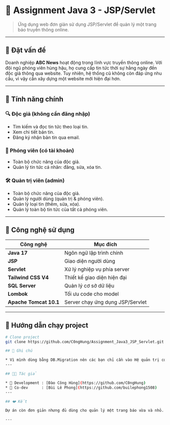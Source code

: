 # 📰 Assignment Java 3 - JSP/Servlet

> Ứng dụng web đơn giản sử dụng JSP/Servlet để quản lý một trang báo truyền thông online.

---

## 🧩 Đặt vấn đề

Doanh nghiệp **ABC News** hoạt động trong lĩnh vực truyền thông online. Với đội ngũ phóng viên hùng hậu, họ cung cấp tin tức thời sự hằng ngày đến độc giả thông qua website. Tuy nhiên, hệ thống cũ không còn đáp ứng nhu cầu, vì vậy cần xây dựng một website mới hiện đại hơn.

---

## 🚀 Tính năng chính

### 🔍 Độc giả (không cần đăng nhập)

- Tìm kiếm và đọc tin tức theo loại tin.
- Xem chi tiết bản tin.
- Đăng ký nhận bản tin qua email.

### 📝 Phóng viên (có tài khoản)

- Toàn bộ chức năng của độc giả.
- Quản lý tin tức cá nhân: đăng, sửa, xóa tin.

### 🛠️ Quản trị viên (admin)

- Toàn bộ chức năng của độc giả.
- Quản lý người dùng (quản trị & phóng viên).
- Quản lý loại tin (thêm, sửa, xóa).
- Quản lý toàn bộ tin tức của tất cả phóng viên.

---

## 🧱 Công nghệ sử dụng

| Công nghệ             | Mục đích                           |
|-----------------------|------------------------------------|
| **Java 17**           | Ngôn ngữ lập trình chính           |
| **JSP**               | Giao diện người dùng               |
| **Servlet**           | Xử lý nghiệp vụ phía server        |
| **Tailwind CSS V4**   | Thiết kế giao diện hiện đại        |
| **SQL Server**        | Quản lý cơ sở dữ liệu              |
| **Lombok**            | Tối ưu code cho model              |
| **Apache Tomcat 10.1**| Server chạy ứng dụng JSP/Servlet   |

---

## 🚀 Hướng dẫn chạy project

```bash
# Clone project
git clone https://github.com/C0ngHung/Assignment_Java3_JSP_Servlet.git

## 📌 Ghi chú

* Vì mình dùng bằng DB.Migration nên các bạn chỉ cần vào Hệ quản trị cơ sở dữ liệu tạo tên Project sau đó chạy dự án các bảng sẽ được tự động insert vào database nhé <3
---

## 🧑‍💻 Tác giả

* 🧠 Development : [Đào Công Hùng](https://github.com/C0ngHung)
* 🧠 Co-dev      : [Bùi Lê Phong](https://github.com/builephong1508)
---

## ❤️ Kết

Dự án còn đơn giản nhưng đủ dùng cho quản lý một trang báo vừa và nhỏ. Mong được đóng góp thêm để phát triển thêm tính năng.

---
